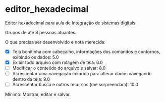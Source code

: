 # editor_hexadecimal
Editor hexadecimal para aula de Integração de sistemas digitais

Grupos de até 3 pessoas atuantes.

O que precisa ser desenvolvido e nota merecida:
- [X] Tela bonitinha com cabeçalho, informações dos comandos e contornos, exibindo os dados: 5.0
- [X] Exibir todo arquivo com rolagem de tela: 6.0
- [ ] Modificar o conteúdo do arquivo e salvar: 8.0
- [ ] Acrescentar uma navegação colorida para alterar dados navegando dentro da tela: 9.0
- [ ] Acrescentar busca e outros recursos (me surpreendam): 10.0

Mínimo: Mostrar, editar e salvar.